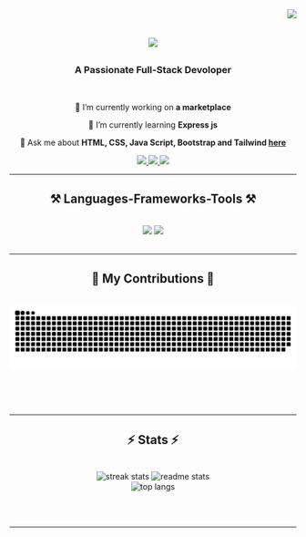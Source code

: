 <img align="right" src="https://visitor-badge.laobi.icu/badge?page_id=salesp07.salesp07" />

<h1 align="center">
    <img src="https://readme-typing-svg.herokuapp.com/?font=Righteous&size=35&center=true&vCenter=true&width=500&height=70&duration=4000&lines=Hi+There!+👋;+I'm+Ziyad+Mohammed!;" />
</h1>

<h3 align="center">A Passionate Full-Stack Devoloper </h3>

<br/>

<div align="center">
 
 🔭 I’m currently working on **a marketplace**
 
 🌱 I’m currently learning **Express js**

💬 Ask me about **HTML, CSS, Java Script, Bootstrap and Tailwind [here]([www.linkedin.com/in/ahmed-yehia-6a126a302](https://www.linkedin.com/in/ziyad-mohammed-428b71199/))**


 </div>
 
<div align="center"> 
  <a href="mailto:mziyad154@gmail.com">
    <img src="https://img.shields.io/badge/Gmail-333333?style=for-the-badge&logo=gmail&logoColor=red" />
  </a>
  <a href="https://www.linkedin.com/in/ziyad-mohammed-428b71199/" target="_blank">
    <img src="https://img.shields.io/badge/LinkedIn-0077B5?style=for-the-badge&logo=linkedin&logoColor=white" target="_blank" />
  </a>
  <a href="" target="_blank">
     <img src="https://img.shields.io/badge/Portfolio-FF5722?style=for-the-badge&logo=todoist&logoColor=white" target="_blank" /> <!-- sqlite, safari, google-chrome are other good icon options -->
  </a>
</div>

 <hr/>
 
<h2 align="center">⚒️ Languages-Frameworks-Tools ⚒️</h2>
<br/>
<div align="center">
    <img src="https://skillicons.dev/icons?i=bootstrap,html,css,vscode,github,figma,git,react,nextjs" />
    <img src="https://skillicons.dev/icons?i=python,javascript,mysql,mongodb,nodejs,express" /><br>
    
    
</div>

<br/>
<hr/>

<div align="center">
  <h2>🐍 My Contributions 🐍</h2>
  <br>
  <img alt="snake eating my contributions" src="https://raw.githubusercontent.com/salesp07/salesp07/output/github-contribution-grid-snake.svg" />
  
  <br/><br/><br/>
</div>

<hr/>

<h2 align="center">⚡ Stats ⚡</h2>
<br>
<div align=center>
  <img width=390 src="https://github-readme-streak-stats-MZiyad24.vercel.app/?user=MZiyad24&count_private=true&theme=react&border_radius=10" alt="streak stats"/>
  <img width=390 src="https://github-readme-stats-MZiyad24.vercel.app/api?username=MZiyad24&count_private=true&show_icons=true&theme=react&rank_icon=github&border_radius=10" alt="readme stats" />
  <br/>
  <img width=325 align="center" src="https://github-readme-stats-MZiyad24.vercel.app/api/top-langs/?username=MZiyad24&hide=HTML&langs_count=8&layout=compact&theme=react&border_radius=10&size_weight=0.5&count_weight=0.5&exclude_repo=github-readme-stats" alt="top langs" />
</div>

<br/><br/>

<hr/>

<br/>



<br/>

